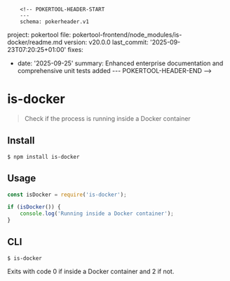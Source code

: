         <!-- POKERTOOL-HEADER-START
        ---
        schema: pokerheader.v1
project: pokertool
file: pokertool-frontend/node_modules/is-docker/readme.md
version: v20.0.0
last_commit: '2025-09-23T07:20:25+01:00'
fixes:
- date: '2025-09-25'
  summary: Enhanced enterprise documentation and comprehensive unit tests added
        ---
        POKERTOOL-HEADER-END -->
# is-docker

> Check if the process is running inside a Docker container

## Install

```
$ npm install is-docker
```

## Usage

```js
const isDocker = require('is-docker');

if (isDocker()) {
	console.log('Running inside a Docker container');
}
```

## CLI

```
$ is-docker
```

Exits with code 0 if inside a Docker container and 2 if not.

